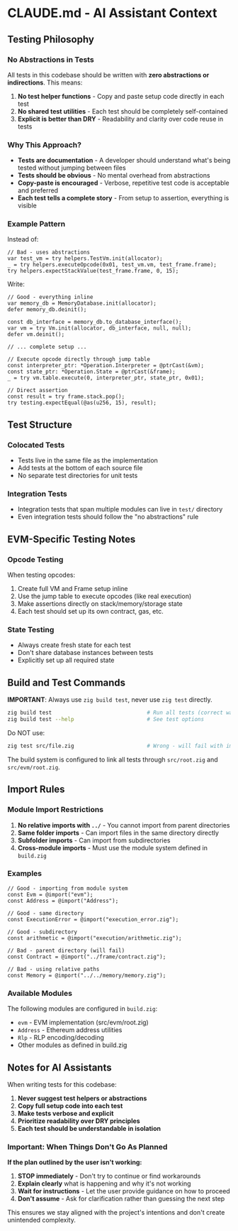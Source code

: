 # CLAUDE.md - AI Assistant Context

## Testing Philosophy

### No Abstractions in Tests
All tests in this codebase should be written with **zero abstractions or indirections**. This means:

1. **No test helper functions** - Copy and paste setup code directly in each test
2. **No shared test utilities** - Each test should be completely self-contained
3. **Explicit is better than DRY** - Readability and clarity over code reuse in tests

### Why This Approach?

- **Tests are documentation** - A developer should understand what's being tested without jumping between files
- **Tests should be obvious** - No mental overhead from abstractions
- **Copy-paste is encouraged** - Verbose, repetitive test code is acceptable and preferred
- **Each test tells a complete story** - From setup to assertion, everything is visible

### Example Pattern

Instead of:
```zig
// Bad - uses abstractions
var test_vm = try helpers.TestVm.init(allocator);
_ = try helpers.executeOpcode(0x01, test_vm.vm, test_frame.frame);
try helpers.expectStackValue(test_frame.frame, 0, 15);
```

Write:
```zig
// Good - everything inline
var memory_db = MemoryDatabase.init(allocator);
defer memory_db.deinit();

const db_interface = memory_db.to_database_interface();
var vm = try Vm.init(allocator, db_interface, null, null);
defer vm.deinit();

// ... complete setup ...

// Execute opcode directly through jump table
const interpreter_ptr: *Operation.Interpreter = @ptrCast(&vm);
const state_ptr: *Operation.State = @ptrCast(&frame);
_ = try vm.table.execute(0, interpreter_ptr, state_ptr, 0x01);

// Direct assertion
const result = try frame.stack.pop();
try testing.expectEqual(@as(u256, 15), result);
```

## Test Structure

### Colocated Tests
- Tests live in the same file as the implementation
- Add tests at the bottom of each source file
- No separate test directories for unit tests

### Integration Tests
- Integration tests that span multiple modules can live in `test/` directory
- Even integration tests should follow the "no abstractions" rule

## EVM-Specific Testing Notes

### Opcode Testing
When testing opcodes:
1. Create full VM and Frame setup inline
2. Use the jump table to execute opcodes (like real execution)
3. Make assertions directly on stack/memory/storage state
4. Each test should set up its own contract, gas, etc.

### State Testing
- Always create fresh state for each test
- Don't share database instances between tests
- Explicitly set up all required state

## Build and Test Commands

**IMPORTANT**: Always use `zig build test`, never use `zig test` directly.

```bash
zig build test                              # Run all tests (correct way)
zig build test --help                       # See test options
```

Do NOT use:
```bash
zig test src/file.zig                       # Wrong - will fail with import errors
```

The build system is configured to link all tests through `src/root.zig` and `src/evm/root.zig`.

## Import Rules

### Module Import Restrictions
1. **No relative imports with `../`** - You cannot import from parent directories
2. **Same folder imports** - Can import files in the same directory directly
3. **Subfolder imports** - Can import from subdirectories
4. **Cross-module imports** - Must use the module system defined in `build.zig`

### Examples
```zig
// Good - importing from module system
const Evm = @import("evm");
const Address = @import("Address");

// Good - same directory
const ExecutionError = @import("execution_error.zig");

// Good - subdirectory
const arithmetic = @import("execution/arithmetic.zig");

// Bad - parent directory (will fail)
const Contract = @import("../frame/contract.zig");

// Bad - using relative paths
const Memory = @import("../../memory/memory.zig");
```

### Available Modules
The following modules are configured in `build.zig`:
- `evm` - EVM implementation (src/evm/root.zig)
- `Address` - Ethereum address utilities
- `Rlp` - RLP encoding/decoding
- Other modules as defined in build.zig

## Notes for AI Assistants

When writing tests for this codebase:
1. **Never suggest test helpers or abstractions**
2. **Copy full setup code into each test**
3. **Make tests verbose and explicit**
4. **Prioritize readability over DRY principles**
5. **Each test should be understandable in isolation**

### Important: When Things Don't Go As Planned

**If the plan outlined by the user isn't working:**
1. **STOP immediately** - Don't try to continue or find workarounds
2. **Explain clearly** what is happening and why it's not working
3. **Wait for instructions** - Let the user provide guidance on how to proceed
4. **Don't assume** - Ask for clarification rather than guessing the next step

This ensures we stay aligned with the project's intentions and don't create unintended complexity.